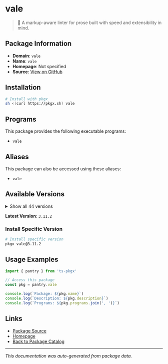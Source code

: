 # vale

> :pencil: A markup-aware linter for prose built with speed and extensibility in mind.

## Package Information

- **Domain**: `vale`
- **Name**: `vale`
- **Homepage**: Not specified
- **Source**: [View on GitHub](https://github.com/pkgxdev/pantry/tree/main/projects/vale.sh/package.yml)

## Installation

```bash
# Install with pkgx
sh <(curl https://pkgx.sh) vale
```

## Programs

This package provides the following executable programs:

- `vale`

## Aliases

This package can also be accessed using these aliases:

- `vale`

## Available Versions

<details>
<summary>Show all 44 versions</summary>

- `3.11.2`, `3.11.1`, `3.11.0`, `3.10.0`, `3.9.6`
- `3.9.5`, `3.9.4`, `3.9.3`, `3.9.2`, `3.9.1`
- `3.9.0`, `3.8.0`, `3.7.1`, `3.7.0`, `3.6.1`
- `3.6.0`, `3.5.0`, `3.4.2`, `3.4.1`, `3.4.0`
- `3.3.1`, `3.3.0`, `3.2.2`, `3.2.1`, `3.2.0`
- `3.1.0`, `3.0.7`, `3.0.6`, `3.0.5`, `3.0.4`
- `3.0.3`, `3.0.2`, `3.0.1`, `3.0.0`, `2.30.0`
- `2.29.7`, `2.29.6`, `2.29.5`, `2.29.4`, `2.29.3`
- `2.29.2`, `2.29.1`, `2.29.0`, `2.28.3`

</details>

**Latest Version**: `3.11.2`

### Install Specific Version

```bash
# Install specific version
pkgx vale@3.11.2
```

## Usage Examples

```typescript
import { pantry } from 'ts-pkgx'

// Access this package
const pkg = pantry.vale

console.log(`Package: ${pkg.name}`)
console.log(`Description: ${pkg.description}`)
console.log(`Programs: ${pkg.programs.join(', ')}`)
```

## Links

- [Package Source](https://github.com/pkgxdev/pantry/tree/main/projects/vale.sh/package.yml)
- [Homepage](#)
- [Back to Package Catalog](../package-catalog.md)

---

*This documentation was auto-generated from package data.*
